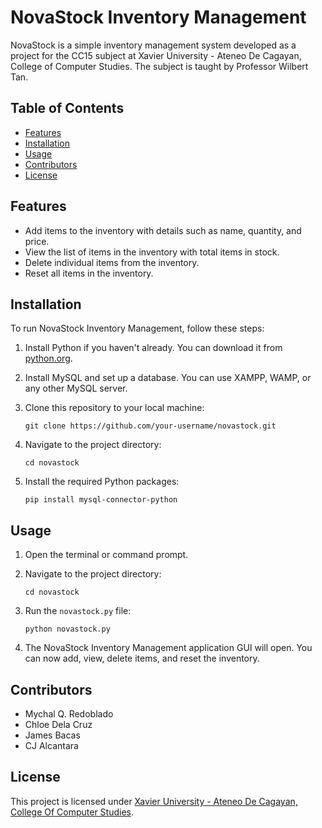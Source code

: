 # NovaStock Inventory Management

NovaStock is a simple inventory management system developed as a project for the CC15 subject at Xavier University - Ateneo De Cagayan, College of Computer Studies. The subject is taught by Professor Wilbert Tan.

## Table of Contents

- [Features](#features)
- [Installation](#installation)
- [Usage](#usage)
- [Contributors](#contributors)
- [License](#license)

## Features

- Add items to the inventory with details such as name, quantity, and price.
- View the list of items in the inventory with total items in stock.
- Delete individual items from the inventory.
- Reset all items in the inventory.

## Installation

To run NovaStock Inventory Management, follow these steps:

1. Install Python if you haven't already. You can download it from [python.org](https://www.python.org/downloads/).
2. Install MySQL and set up a database. You can use XAMPP, WAMP, or any other MySQL server.
3. Clone this repository to your local machine:

    ```
    git clone https://github.com/your-username/novastock.git
    ```

4. Navigate to the project directory:

    ```
    cd novastock
    ```

5. Install the required Python packages:

    ```
    pip install mysql-connector-python
    ```

## Usage

1. Open the terminal or command prompt.
2. Navigate to the project directory:

    ```
    cd novastock
    ```

3. Run the `novastock.py` file:

    ```
    python novastock.py
    ```

4. The NovaStock Inventory Management application GUI will open. You can now add, view, delete items, and reset the inventory.

## Contributors

- Mychal Q. Redoblado
- Chloe Dela Cruz
- James Bacas
- CJ Alcantara

## License

This project is licensed under [Xavier University - Ateneo De Cagayan, College Of Computer Studies](LICENSE).
